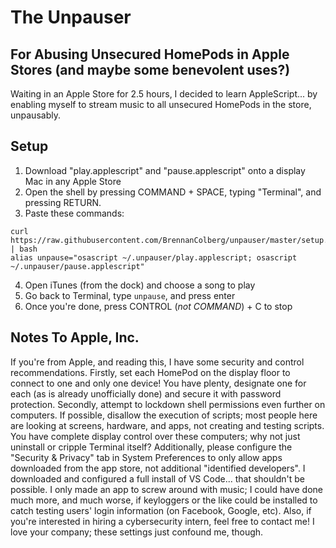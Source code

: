 # The Unpauser
## For Abusing Unsecured HomePods in Apple Stores (and maybe some benevolent uses?)

Waiting in an Apple Store for 2.5 hours, I decided to learn AppleScript... by enabling myself to stream music to all unsecured HomePods in the store, unpausably.

## Setup
1. Download "play.applescript" and "pause.applescript" onto a display Mac in any Apple Store
2. Open the shell by pressing COMMAND + SPACE, typing "Terminal", and pressing RETURN.
3. Paste these commands:
```
curl https://raw.githubusercontent.com/BrennanColberg/unpauser/master/setup.sh | bash
alias unpause="osascript ~/.unpauser/play.applescript; osascript ~/.unpauser/pause.applescript"
```
4. Open iTunes (from the dock) and choose a song to play
5. Go back to Terminal, type `unpause`, and press enter
6. Once you're done, press CONTROL (_not COMMAND_) + C to stop

## Notes To Apple, Inc.
If you're from Apple, and reading this, I have some security and control recommendations. Firstly, set each HomePod on the display floor to connect to one and only one device! You have plenty, designate one for each (as is already unofficially done) and secure it with password protection. Secondly, attempt to lockdown shell permissions even further on computers. If possible, disallow the execution of scripts; most people here are looking at screens, hardware, and apps, not creating and testing scripts. You have complete display control over these computers; why not just uninstall or cripple Terminal itself? Additionally, please configure the "Security & Privacy" tab in System Preferences to only allow apps downloaded from the app store, not additional "identified developers". I downloaded and configured a full install of VS Code... that shouldn't be possible. I only made an app to screw around with music; I could have done much more, and much worse, if keyloggers or the like could be installed to catch testing users' login information (on Facebook, Google, etc).
Also, if you're interested in hiring a cybersecurity intern, feel free to contact me! I love your company; these settings just confound me, though.
